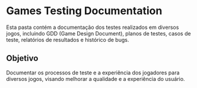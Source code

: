 # Games Testing Documentation

Esta pasta contém a documentação dos testes realizados em diversos jogos, incluindo GDD (Game Design Document), planos de testes, casos de teste, relatórios de resultados e histórico de bugs.

## Objetivo
Documentar os processos de teste e a experiência dos jogadores para diversos jogos, visando melhorar a qualidade e a experiência do usuário.


